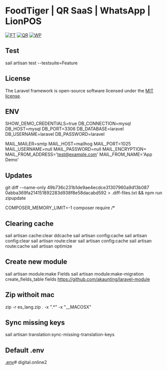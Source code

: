 # FoodTiger | QR SaaS | WhatsApp | LionPOS

[![FT](https://i.imgur.com/gcgJEb2.jpg)](https://codecanyon.net/user/mobidonia/portfolio)
[![QR](https://i.imgur.com/bqpWgnU.jpg)](https://codecanyon.net/user/mobidonia/portfolio)
[![WP](https://i.imgur.com/VgHDizv.jpg)](https://codecanyon.net/user/mobidonia/portfolio)


## Test
sail artisan test --testsuite=Feature

## License

The Laravel framework is open-source software licensed under the [MIT license](https://opensource.org/licenses/MIT).

## ENV
SHOW_DEMO_CREDENTIALS=true
DB_CONNECTION=mysql
DB_HOST=mysql
DB_PORT=3306
DB_DATABASE=laravel
DB_USERNAME=laravel
DB_PASSWORD=laravel


MAIL_MAILER=smtp
MAIL_HOST=mailhog
MAIL_PORT=1025
MAIL_USERNAME=null
MAIL_PASSWORD=null
MAIL_ENCRYPTION=
MAIL_FROM_ADDRESS='test@example.com'
MAIL_FROM_NAME='App Demo'

## Updates

git diff --name-only 49b736c231b1de9ae4ecdce31307960a9d13b087 0abba369fa214151892283d938f8e58dacabd592 > .diff-files.txt && npm run zipupdate

COMPOSER_MEMORY_LIMIT=-1 composer require */**

## Clearing cache
sail artisan cache:clear
ddcache
sail artisan config:cache
sail artisan config:clear
sail artisan route:clear
sail artisan config:cache
sail artisan route:cache
sail artisan optimize

## Create new module
sail artisan module:make Fields
sail artisan module:make-migration create_fields_table fields
https://github.com/akaunting/laravel-module

## Zip withoit mac
zip -r es_lang.zip . -x ".*" -x "__MACOSX"

## Sync missing keys
sail artisan translation:sync-missing-translation-keys


## Default .env
[.env](https://paste.laravel.io/2fe670c7-f66b-443e-9e79-b5fa6618360b)# digital.online2
